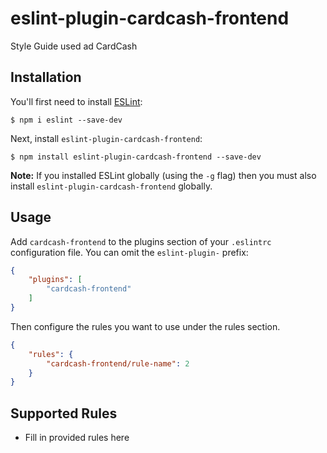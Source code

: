 # eslint-plugin-cardcash-frontend

Style Guide used ad CardCash

## Installation

You'll first need to install [ESLint](http://eslint.org):

```
$ npm i eslint --save-dev
```

Next, install `eslint-plugin-cardcash-frontend`:

```
$ npm install eslint-plugin-cardcash-frontend --save-dev
```

**Note:** If you installed ESLint globally (using the `-g` flag) then you must also install `eslint-plugin-cardcash-frontend` globally.

## Usage

Add `cardcash-frontend` to the plugins section of your `.eslintrc` configuration file. You can omit the `eslint-plugin-` prefix:

```json
{
    "plugins": [
        "cardcash-frontend"
    ]
}
```


Then configure the rules you want to use under the rules section.

```json
{
    "rules": {
        "cardcash-frontend/rule-name": 2
    }
}
```

## Supported Rules

* Fill in provided rules here





